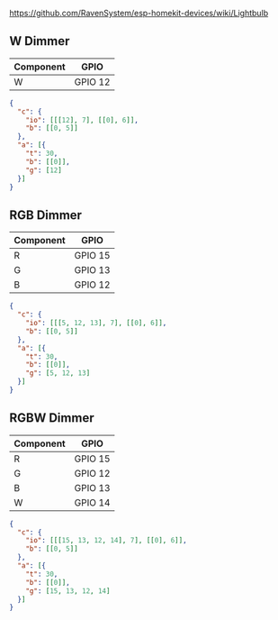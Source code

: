 https://github.com/RavenSystem/esp-homekit-devices/wiki/Lightbulb

## W Dimmer

| Component | GPIO |
| --- | --- |
| W | GPIO 12 |

```json
{
  "c": {
    "io": [[[12], 7], [[0], 6]],
    "b": [[0, 5]]
  },
  "a": [{
    "t": 30,
    "b": [[0]],
    "g": [12]
  }]
}
```

## RGB Dimmer

| Component | GPIO |
| --- | --- |
| R | GPIO 15 |
| G | GPIO 13 |
| B | GPIO 12 |

```json
{
  "c": {
    "io": [[[5, 12, 13], 7], [[0], 6]],
    "b": [[0, 5]]
  },
  "a": [{
    "t": 30,
    "b": [[0]],
    "g": [5, 12, 13]
  }]
}
```

## RGBW Dimmer

| Component | GPIO |
| --- | --- |
| R | GPIO 15 |
| G | GPIO 12 |
| B | GPIO 13 |
| W | GPIO 14 |

```json
{
  "c": {
    "io": [[[15, 13, 12, 14], 7], [[0], 6]],
    "b": [[0, 5]]
  },
  "a": [{
    "t": 30,
    "b": [[0]],
    "g": [15, 13, 12, 14]
  }]
}
```
